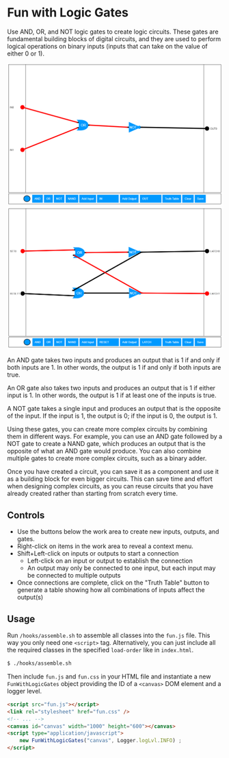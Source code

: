 # Fun with Logic Gates

Use AND, OR, and NOT logic gates to create logic circuits. These gates are fundamental 
building blocks of digital circuits, and they are used to perform logical operations 
on binary inputs (inputs that can take on the value of either 0 or 1).

<img src="/img/nor.png" alt="NOR" width="750px" />
<img src="/img/srlatch.png" alt="SR-Latch" width="750px" />

An AND gate takes two inputs and produces an output that is 1 if and only if both 
inputs are 1. In other words, the output is 1 if and only if both inputs are true.

An OR gate also takes two inputs and produces an output that is 1 if either input 
is 1. In other words, the output is 1 if at least one of the inputs is true.

A NOT gate takes a single input and produces an output that is the opposite of the 
input. If the input is 1, the output is 0; if the input is 0, the output is 1.

Using these gates, you can create more complex circuits by combining them in different 
ways. For example, you can use an AND gate followed by a NOT gate to create a NAND gate, 
which produces an output that is the opposite of what an AND gate would produce. You 
can also combine multiple gates to create more complex circuits, such as a binary adder.

Once you have created a circuit, you can save it as a component and use it as a building 
block for even bigger circuits. This can save time and effort when designing complex 
circuits, as you can reuse circuits that you have already created rather than starting 
from scratch every time.

## Controls

- Use the buttons below the work area to create new inputs, outputs, and gates. 
- Right-click on items in the work area to reveal a context menu.
- Shift+Left-click on inputs or outputs to start a connection
  - Left-click on an input or output to establish the connection
  - An output may only be connected to one input, but each input may be connected to multiple outputs
- Once connections are complete, click on the "Truth Table" button to generate a table showing how all combinations of inputs affect the output(s)

## Usage

Run `/hooks/assemble.sh` to assemble all classes into the `fun.js` file. This way you only need one `<script>` tag. Alternatively, you can just include all the required classes in the specified `load-order` like in `index.html`.

```bash
$ ./hooks/assemble.sh
```

Then include `fun.js` and `fun.css` in your HTML file and instantiate a new `FunWithLogicGates` object providing the ID of a `<canvas>` DOM element and a logger level.

```html
<script src="fun.js"></script>
<link rel="stylesheet" href="fun.css" />
<!-- ... -->
<canvas id="canvas" width="1000" height="600"></canvas>
<script type="application/javascript">
    new FunWithLogicGates("canvas", Logger.logLvl.INFO) ;
</script>
```
